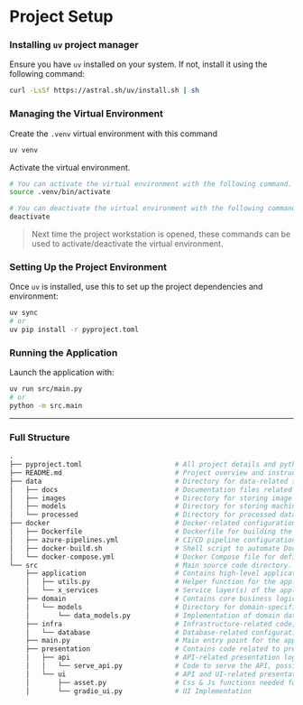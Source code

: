 # Project Setup

### Installing `uv` project manager

Ensure you have `uv` installed on your system. If not, install it using the following command:

```bash
curl -LsSf https://astral.sh/uv/install.sh | sh
```

### Managing the Virtual Environment

Create the `.venv` virtual environment with this command

```bash
uv venv
```

Activate the virtual environment.
```bash
# You can activate the virtual environment with the following command.
source .venv/bin/activate

# You can deactivate the virtual environment with the following command.
deactivate
```
> Next time the project workstation is opened, these commands can be used to activate/deactivate the virtual environment.

### Setting Up the Project Environment

Once `uv` is installed, use this to set up the project dependencies and environment:

```bash
uv sync
# or
uv pip install -r pyproject.toml
```

### Running the Application

Launch the application with:

```bash
uv run src/main.py
# or
python -m src.main
```
---
### Full Structure
```python
.
├── pyproject.toml                       # All project details and python dependencies required for the project.
├── README.md                            # Project overview and instructions for use.
├── data                                 # Directory for data-related files.
│   ├── docs                             # Documentation files related to data.
│   ├── images                           # Directory for storing image assets.
│   ├── models                           # Directory for storing machine learning models or related files.
│   └── processed                        # Directory for processed data outputs.
├── docker                               # Docker-related configurations and scripts.
│   ├── Dockerfile                       # Dockerfile for building the project's container.
│   ├── azure-pipelines.yml              # CI/CD pipeline configuration for Azure.
│   ├── docker-build.sh                  # Shell script to automate Docker builds.
│   └── docker-compose.yml               # Docker Compose file for defining multi-container Docker applications.
└── src                                  # Main source code directory.
    ├── application                      # Contains high-level application logic.
    │   ├── utils.py                     # Helper function for the app.
    │   └── x_services                   # Service layer(s) of the application.
    ├── domain                           # Contains core business logic and domain models.
    │   └── models                       # Directory for domain-specific data models.
    │       └── data_models.py           # Implementation of domain data models with data classes.
    ├── infra                            # Infrastructure-related code, particularly for database handling.
    │   └── database                     # Database-related configurations and utilities.
    ├── main.py                          # Main entry point for the application.
    ├── presentation                     # Contains code related to presentation layers like APIs and UIs.
    │   ├── api                          # API-related presentation logic.
    │   │   └── serve_api.py             # Code to serve the API, possibly using FastAPI or Flask.
    │   └── ui                           # API and UI-related presentation logic.
    │       ├── asset.py                 # Css & Js functions needed for UI.
    │       └── gradio_ui.py             # UI Implementation
```
